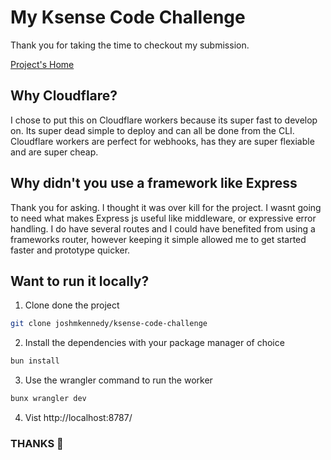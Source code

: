 # My Ksense Code Challenge

Thank you for taking the time to checkout my submission.

[Project's Home](https://ksense-code-challange.space-monkeys.workers.dev/secrets)

## Why Cloudflare?

I chose to put this on Cloudflare workers because its super fast to develop on.
Its super dead simple to deploy and can all be done from the CLI. Cloudflare
workers are perfect for webhooks, has they are super flexiable and are super
cheap.

## Why didn't you use a framework like Express

Thank you for asking. I thought it was over kill for the project. I wasnt going
to need what makes Express js useful like middleware, or expressive error
handling. I do have several routes and I could have benefited from using a
frameworks router, however keeping it simple allowed me to get started faster
and prototype quicker.


## Want to run it locally?

1. Clone done the project

```sh
git clone joshmkennedy/ksense-code-challenge
```

2. Install the dependencies with your package manager of choice

```sh
bun install
```

3. Use the wrangler command to run the worker

```sh
bunx wrangler dev
```

4. Vist http://localhost:8787/


### THANKS 👋
